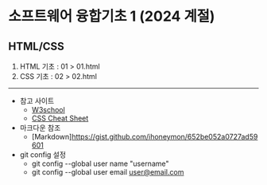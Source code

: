 # 소프트웨어 융합기초 1 (2024 계절)
## HTML/CSS
1. HTML 기초 : 01 > 01.html
2. CSS 기초 : 02 > 02.html
---

+ 참고 사이트
    + [W3school](https://www.w3schools.com/)
    + [CSS Cheat Sheet](https://htmlcheatsheet.com/css/)
+ 마크다운 참조
    + [Markdown]https://gist.github.com/ihoneymon/652be052a0727ad59601
+ git config 설정
    + git config --global user name "username"
    + git config --global user email user@email.com
